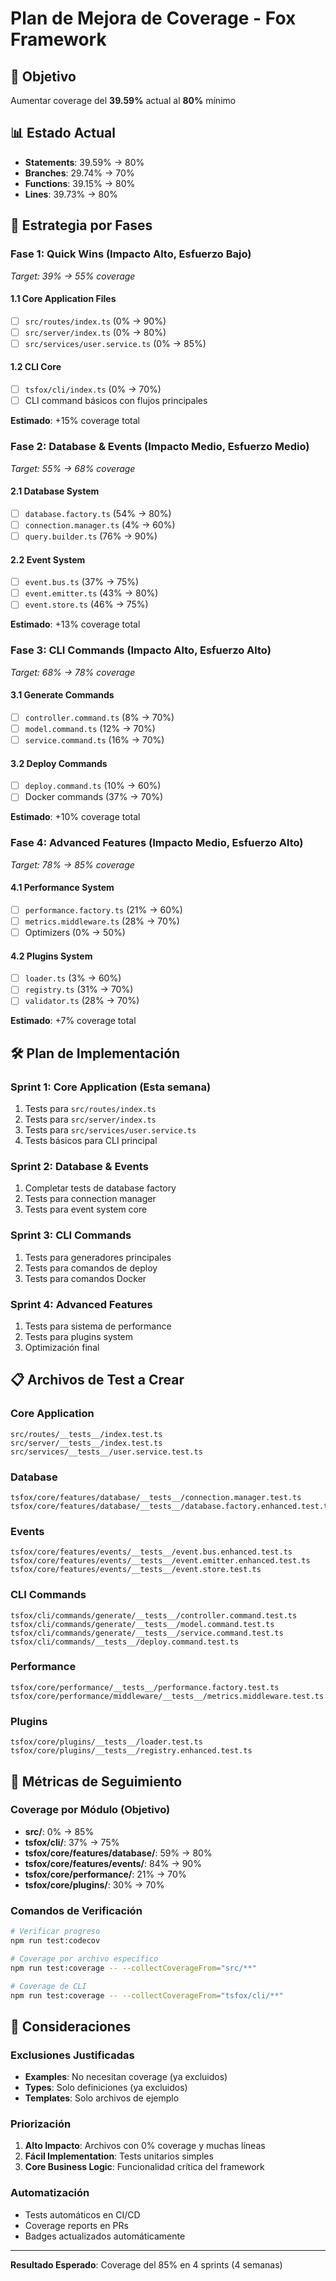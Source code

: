 # Plan de Mejora de Coverage - Fox Framework

## 🎯 Objetivo
Aumentar coverage del **39.59%** actual al **80%** mínimo

## 📊 Estado Actual
- **Statements**: 39.59% → 80%
- **Branches**: 29.74% → 70% 
- **Functions**: 39.15% → 80%
- **Lines**: 39.73% → 80%

## 🚀 Estrategia por Fases

### Fase 1: Quick Wins (Impacto Alto, Esfuerzo Bajo)
*Target: 39% → 55% coverage*

#### 1.1 Core Application Files
- [ ] `src/routes/index.ts` (0% → 90%)
- [ ] `src/server/index.ts` (0% → 80%)
- [ ] `src/services/user.service.ts` (0% → 85%)

#### 1.2 CLI Core
- [ ] `tsfox/cli/index.ts` (0% → 70%)
- [ ] CLI command básicos con flujos principales

**Estimado**: +15% coverage total

### Fase 2: Database & Events (Impacto Medio, Esfuerzo Medio)
*Target: 55% → 68% coverage*

#### 2.1 Database System
- [ ] `database.factory.ts` (54% → 80%)
- [ ] `connection.manager.ts` (4% → 60%)
- [ ] `query.builder.ts` (76% → 90%)

#### 2.2 Event System  
- [ ] `event.bus.ts` (37% → 75%)
- [ ] `event.emitter.ts` (43% → 80%)
- [ ] `event.store.ts` (46% → 75%)

**Estimado**: +13% coverage total

### Fase 3: CLI Commands (Impacto Alto, Esfuerzo Alto)
*Target: 68% → 78% coverage*

#### 3.1 Generate Commands
- [ ] `controller.command.ts` (8% → 70%)
- [ ] `model.command.ts` (12% → 70%)
- [ ] `service.command.ts` (16% → 70%)

#### 3.2 Deploy Commands
- [ ] `deploy.command.ts` (10% → 60%)
- [ ] Docker commands (37% → 70%)

**Estimado**: +10% coverage total

### Fase 4: Advanced Features (Impacto Medio, Esfuerzo Alto)
*Target: 78% → 85% coverage*

#### 4.1 Performance System
- [ ] `performance.factory.ts` (21% → 60%)
- [ ] `metrics.middleware.ts` (28% → 70%)
- [ ] Optimizers (0% → 50%)

#### 4.2 Plugins System
- [ ] `loader.ts` (3% → 60%)
- [ ] `registry.ts` (31% → 70%)
- [ ] `validator.ts` (28% → 70%)

**Estimado**: +7% coverage total

## 🛠️ Plan de Implementación

### Sprint 1: Core Application (Esta semana)
1. Tests para `src/routes/index.ts`
2. Tests para `src/server/index.ts` 
3. Tests para `src/services/user.service.ts`
4. Tests básicos para CLI principal

### Sprint 2: Database & Events
1. Completar tests de database factory
2. Tests para connection manager
3. Tests para event system core

### Sprint 3: CLI Commands
1. Tests para generadores principales
2. Tests para comandos de deploy
3. Tests para comandos Docker

### Sprint 4: Advanced Features
1. Tests para sistema de performance
2. Tests para plugins system
3. Optimización final

## 📋 Archivos de Test a Crear

### Core Application
```
src/routes/__tests__/index.test.ts
src/server/__tests__/index.test.ts  
src/services/__tests__/user.service.test.ts
```

### Database
```
tsfox/core/features/database/__tests__/connection.manager.test.ts
tsfox/core/features/database/__tests__/database.factory.enhanced.test.ts
```

### Events
```
tsfox/core/features/events/__tests__/event.bus.enhanced.test.ts
tsfox/core/features/events/__tests__/event.emitter.enhanced.test.ts
tsfox/core/features/events/__tests__/event.store.test.ts
```

### CLI Commands
```
tsfox/cli/commands/generate/__tests__/controller.command.test.ts
tsfox/cli/commands/generate/__tests__/model.command.test.ts
tsfox/cli/commands/generate/__tests__/service.command.test.ts
tsfox/cli/commands/__tests__/deploy.command.test.ts
```

### Performance
```
tsfox/core/performance/__tests__/performance.factory.test.ts
tsfox/core/performance/middleware/__tests__/metrics.middleware.test.ts
```

### Plugins
```
tsfox/core/plugins/__tests__/loader.test.ts
tsfox/core/plugins/__tests__/registry.enhanced.test.ts
```

## 🎯 Métricas de Seguimiento

### Coverage por Módulo (Objetivo)
- **src/**: 0% → 85%
- **tsfox/cli/**: 37% → 75%
- **tsfox/core/features/database/**: 59% → 80%
- **tsfox/core/features/events/**: 84% → 90%
- **tsfox/core/performance/**: 21% → 70%
- **tsfox/core/plugins/**: 30% → 70%

### Comandos de Verificación
```bash
# Verificar progreso
npm run test:codecov

# Coverage por archivo específico
npm run test:coverage -- --collectCoverageFrom="src/**"

# Coverage de CLI
npm run test:coverage -- --collectCoverageFrom="tsfox/cli/**"
```

## 🚨 Consideraciones

### Exclusiones Justificadas
- **Examples**: No necesitan coverage (ya excluidos)
- **Types**: Solo definiciones (ya excluidos)
- **Templates**: Solo archivos de ejemplo

### Priorización
1. **Alto Impacto**: Archivos con 0% coverage y muchas líneas
2. **Fácil Implementation**: Tests unitarios simples
3. **Core Business Logic**: Funcionalidad crítica del framework

### Automatización
- Tests automáticos en CI/CD
- Coverage reports en PRs
- Badges actualizados automáticamente

---

**Resultado Esperado**: Coverage del 85% en 4 sprints (4 semanas)
